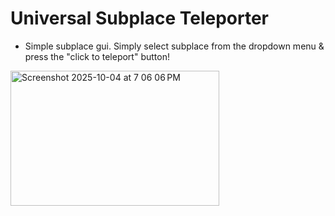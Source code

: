 # Universal Subplace Teleporter
- Simple subplace gui. Simply select subplace from the dropdown menu & press the "click to teleport" button!
<img width="334" height="216" alt="Screenshot 2025-10-04 at 7 06 06 PM" src="https://github.com/user-attachments/assets/ed14002d-fe2c-4ea0-97b3-0ba8c46f2d27" />
